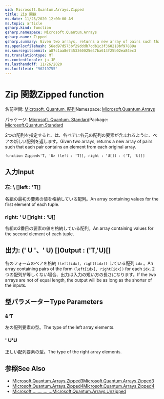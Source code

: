 ```yaml
---
uid: Microsoft.Quantum.Arrays.Zipped
title: Zip 関数
ms.date: 11/25/2020 12:00:00 AM
ms.topic: article
qsharp.kind: function
qsharp.namespace: Microsoft.Quantum.Arrays
qsharp.name: Zipped
qsharp.summary: Given two arrays, returns a new array of pairs such that each pair contains an element from each original array.
ms.openlocfilehash: 56ed97d573bf29dddb7cdb1c3f360218bf97889a
ms.sourcegitcommit: a87c1aa8e7453360025e47ba614f25b02ea84ec3
ms.translationtype: MT
ms.contentlocale: ja-JP
ms.lasthandoff: 11/26/2020
ms.locfileid: "96219755"
---
```

# <a name="zipped-function"></a><span data-ttu-id="90aee-102">Zip 関数</span><span class="sxs-lookup"><span data-stu-id="90aee-102">Zipped function</span></span>

<span data-ttu-id="90aee-103">名前空間: [Microsoft. Quantum. 配列](xref:Microsoft.Quantum.Arrays)</span><span class="sxs-lookup"><span data-stu-id="90aee-103">Namespace: [Microsoft.Quantum.Arrays](xref:Microsoft.Quantum.Arrays)</span></span>

<span data-ttu-id="90aee-104">パッケージ: [Microsoft. Quantum. Standard](https://nuget.org/packages/Microsoft.Quantum.Standard)</span><span class="sxs-lookup"><span data-stu-id="90aee-104">Package: [Microsoft.Quantum.Standard](https://nuget.org/packages/Microsoft.Quantum.Standard)</span></span>


<span data-ttu-id="90aee-105">2つの配列を指定すると、は、各ペアに各元の配列の要素が含まれるように、ペアの新しい配列を返します。</span><span class="sxs-lookup"><span data-stu-id="90aee-105">Given two arrays, returns a new array of pairs such that each pair contains an element from each original array.</span></span>

```qsharp
function Zipped<'T, 'U> (left : 'T[], right : 'U[]) : ('T, 'U)[]
```


## <a name="input"></a><span data-ttu-id="90aee-106">入力</span><span class="sxs-lookup"><span data-stu-id="90aee-106">Input</span></span>

### <a name="left--t"></a><span data-ttu-id="90aee-107">左: \ []</span><span class="sxs-lookup"><span data-stu-id="90aee-107">left : 'T[]</span></span>

<span data-ttu-id="90aee-108">各組の最初の要素の値を格納している配列。</span><span class="sxs-lookup"><span data-stu-id="90aee-108">An array containing values for the first element of each tuple.</span></span>


### <a name="right--u"></a><span data-ttu-id="90aee-109">right: ' U []</span><span class="sxs-lookup"><span data-stu-id="90aee-109">right : 'U[]</span></span>

<span data-ttu-id="90aee-110">各組の2番目の要素の値を格納している配列。</span><span class="sxs-lookup"><span data-stu-id="90aee-110">An array containing values for the second element of each tuple.</span></span>



## <a name="output--tu"></a><span data-ttu-id="90aee-111">出力: (' U '、' U) []</span><span class="sxs-lookup"><span data-stu-id="90aee-111">Output : ('T,'U)[]</span></span>

<span data-ttu-id="90aee-112">各のフォームのペアを格納 `(left[idx], right[idx])` している配列 `idx` 。</span><span class="sxs-lookup"><span data-stu-id="90aee-112">An array containing pairs of the form `(left[idx], right[idx])` for each `idx`.</span></span> <span data-ttu-id="90aee-113">2つの配列が等しくない場合、出力は入力の短い方の長さになります。</span><span class="sxs-lookup"><span data-stu-id="90aee-113">If the two arrays are not of equal length, the output will be as long as the shorter of the inputs.</span></span>

## <a name="type-parameters"></a><span data-ttu-id="90aee-114">型パラメーター</span><span class="sxs-lookup"><span data-stu-id="90aee-114">Type Parameters</span></span>

### <a name="t"></a><span data-ttu-id="90aee-115">&</span><span class="sxs-lookup"><span data-stu-id="90aee-115">'T</span></span>

<span data-ttu-id="90aee-116">左の配列要素の型。</span><span class="sxs-lookup"><span data-stu-id="90aee-116">The type of the left array elements.</span></span>
### <a name="u"></a><span data-ttu-id="90aee-117">' U</span><span class="sxs-lookup"><span data-stu-id="90aee-117">'U</span></span>

<span data-ttu-id="90aee-118">正しい配列要素の型。</span><span class="sxs-lookup"><span data-stu-id="90aee-118">The type of the right array elements.</span></span>

## <a name="see-also"></a><span data-ttu-id="90aee-119">参照</span><span class="sxs-lookup"><span data-stu-id="90aee-119">See Also</span></span>

- [<span data-ttu-id="90aee-120">Microsoft.Quantum.Arrays.Zipped3</span><span class="sxs-lookup"><span data-stu-id="90aee-120">Microsoft.Quantum.Arrays.Zipped3</span></span>](xref:Microsoft.Quantum.Arrays.Zipped3)
- [<span data-ttu-id="90aee-121">Microsoft.Quantum.Arrays.Zipped4</span><span class="sxs-lookup"><span data-stu-id="90aee-121">Microsoft.Quantum.Arrays.Zipped4</span></span>](xref:Microsoft.Quantum.Arrays.Zipped4)
- [<span data-ttu-id="90aee-122">Microsoft.................</span><span class="sxs-lookup"><span data-stu-id="90aee-122">Microsoft.Quantum.Arrays.Unzipped</span></span>](xref:Microsoft.Quantum.Arrays.Unzipped)